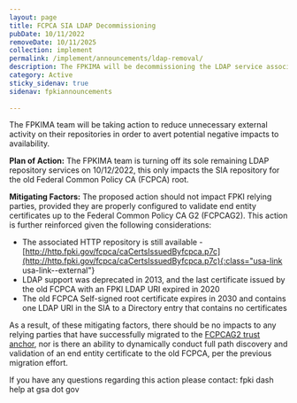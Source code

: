 ```yaml
---
layout: page
title: FCPCA SIA LDAP Decommissioning
pubDate: 10/11/2022
removeDate: 10/11/2025
collection: implement
permalink: /implement/announcements/ldap-removal/
description: The FPKIMA will be decommissioning the LDAP service associated with the old FCPCA root's SIA repository
category: Active
sticky_sidenav: true
sidenav: fpkiannouncements
      
---
```


The FPKIMA team will be taking action to reduce unnecessary external activity on their repositories in order to avert potential negative impacts to availability.

**Plan of Action:**
The FPKIMA team is turning off its sole remaining LDAP repository services on 10/12/2022, this only impacts the SIA repository for the old Federal Common Policy CA (FCPCA) root.

**Mitigating Factors:**
The proposed action should not impact FPKI relying parties, provided they are properly configured to validate end entity certificates up to the Federal Common Policy CA G2 (FCPCAG2).  This action is further reinforced given the following considerations:

- The associated HTTP repository is still available - [http://http.fpki.gov/fcpca/caCertsIssuedByfcpca.p7c](http://http.fpki.gov/fcpca/caCertsIssuedByfcpca.p7c){:class="usa-link usa-link--external"}
- LDAP support was deprecated in 2013, and the last certificate issued by the old FCPCA with an FPKI LDAP URI expired in 2020 
- The old FCPCA Self-signed root certificate expires in 2030 and contains one LDAP URI in the SIA to a Directory entry that contains no certificates

As a result, of these mitigating factors, there should be no impacts to any relying parties that have successfully migrated to the [FCPCAG2 trust anchor]({{site.baseurl}}/fpki/certsandcrls/), nor is there an ability to dynamically conduct full path discovery and validation of an end entity certificate to the old FCPCA, per the previous migration effort.

If you have any questions regarding this action please contact:
fpki dash help at gsa dot gov
